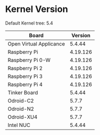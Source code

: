 
# Kernel Version

Default Kernel tree: 5.4

| Board | Version |
|-------|---------|
| Open Virtual Applicance | 5.4.44 |
| Raspberry Pi | 4.19.126 |
| Raspberry Pi 0-W | 4.19.126 |
| Raspberry Pi 2 | 4.19.126 |
| Raspberry Pi 3 | 4.19.126 |
| Raspberry Pi 4 | 4.19.126 |
| Tinker Board | 5.4.44 |
| Odroid-C2 | 5.7.7 |
| Odroid-N2 | 5.7.7 |
| Odroid-XU4 | 5.7.7 |
| Intel NUC | 5.4.44 |
